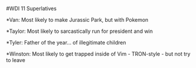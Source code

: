 #WDI 11 Superlatives

*Van: Most likely to make Jurassic Park, but with Pokemon

*Taylor: Most likely to sarcastically run for president and win

*Tyler: Father of the year... of illegitimate children

*Winston: Most likely to get trapped inside of Vim - TRON-style - but not try to leave
